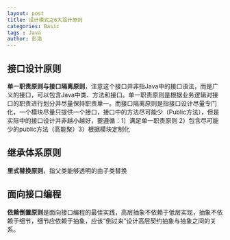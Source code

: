 ```yaml
---
layout: post
title: 设计模式之6大设计原则
categories: Basic
tags : Java
author: 彭浩
---
```


## 接口设计原则

**单一职责原则与接口隔离原则**，注意这个接口并非指Java中的接口语法，而是广义的接口，可以包含Java中类、方法和接口。单一职责原则是根据业务逻辑对接口的职责进行划分并尽量保持职责单一。而接口隔离原则是指接口设计尽量专门化，一个模块尽量只提供一个接口，接口中的方法尽可能少（Public方法），但是实际中的接口设计并非越小越好，要遵循：1）满足单一职责原则 2）包含尽可能少的public方法（高能聚）3）根据模块定制化

## 继承体系原则

**里式替换原则**，指父类能够透明的由子类替换

## 面向接口编程

**依赖倒置原则**是面向接口编程的最佳实践，高层抽象不依赖于低层实现，抽象不依赖于细节，细节应依赖于抽象，应该“倒过来”设计高层契约抽象与抽象之间的关系。
